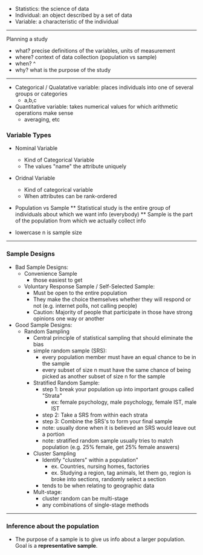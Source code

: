 * Statistics: the science of data
* Individual: an object described by a set of data
* Variable: a characteristic of the individual
----
Planning a study
  * what? precise definitions of the variables, units of measurement
  * where? context of data collection (population vs sample)
  * when? ^
  * why? what is the purpose of the study
----
* Categorical / Qualatative variable: places individuals into one of several groups or categories
  * a,b,c
* Quantitative variable: takes numerical values for which arithmetic operations make sense 
  * averaging, etc

### Variable Types
* Nominal Variable
  * Kind of Categorical Variable
  * The values "name" the attribute uniquely
* Oridnal Variable
  * Kind of categorical variable
  * When attributes can be rank-ordered

* Population vs Sample
** Statistical study is the entire group of individuals about which we want info (everybody)
** Sample is the part of the population from which we actually collect info

* lowercase n is sample size
----
### Sample Designs
* Bad Sample Designs:
  * Convenience Sample
    * those easiest to get
  * Voluntary Response Sample / Self-Selected Sample:
    * Must be open to the entire population
    * They make the choice themselves whether they will respond or not (e.g. internet polls, not calling people)
    * Caution: Majority of people that participate in those have strong opinions one way or another
* Good Sample Designs:
  * Random Sampling
    * Central principle of statistical sampling that should eliminate the bias
    * simple random sample (SRS):
      * every population member must have an equal chance to be in the sample
      * every subset of size n must have the same chance of being picked as another subset of size n for the sample
    * Stratified Random Sample:
      * step 1: break your population up into important groups called "Strata"
        * ex: female psychology, male psychology, female IST, male IST
      * step 2: Take a SRS from within each strata
      * step 3: Combine the SRS's to form your final sample
      * note: usually done when it is believed an SRS would leave out a portion
      * note: stratified random sample usually tries to match population (e.g. 25% female, get 25% female answers)
    * Cluster Sampling
      * Identify "clusters" within a population"
        * ex. Countries, nursing homes, factories
        * ex. Studying a region, tag animals, let them go, region is broke into sections, randomly select a section
      * tends to be when relating to geographic data
    * Mult-stage: 
      * cluster random can be multi-stage
      * any combinations of single-stage methods
----
### Inference about the population
* The purpose of a sample is to give us info about a larger population. Goal is a <b>representative sample</b>.

